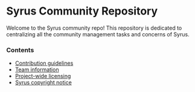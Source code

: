 # Syrus Community Repository

Welcome to the Syrus community repo! This repository is dedicated to centralizing
all the community management tasks and concerns of Syrus.

### Contents

- [Contribution guidelines][contributing]
- [Team information][teams]
- [Project-wide licensing][license]
- [Syrus copyright notice][copyright]

[contributing]: CONTRIBUTING.md
[teams]: TEAMS.md
[license]: COPYING
[copyright]: COPYING.NOTICE